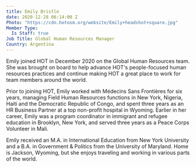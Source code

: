```yaml
---
title: Emily Bristle
date: 2020-12-28 06:14:00 Z
Photo: "https://cdn.hotosm.org/website/Emily+headshot+square.jpg"
Member Type:
  Is Staff: true
Job Title: Global Human Resources Manager
Country: Argentina
---
```


Emily joined HOT in December 2020 on the Global Human Resources team. She was brought on board to help advance HOT's people-focused human resources practices and continue making HOT a great place to work for team members around the world.

Prior to joining HOT, Emily worked with Médecins Sans Frontières for six years, managing Field Human Resources functions in New York, Nigeria, Haiti and the Democratic Republic of Congo, and spent three years as an HR Business Partner at a top non-profit hospital in Wyoming. Earlier in her career, Emily was a program coordinator in immigrant and refugee education in Brooklyn, New York, and served three years as a Peace Corps Volunteer in Mali.

Emily received an M.A. in International Education from New York University and a B.A. in Government & Politics from the University of Maryland. Home is Jackson, Wyoming, but she enjoys traveling and working in various parts of the world.
